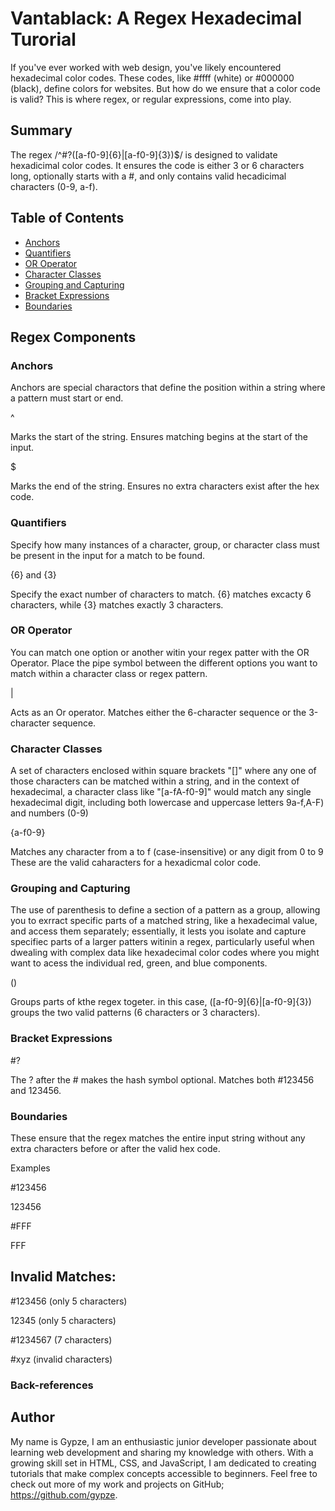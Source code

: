 # Vantablack: A Regex Hexadecimal Turorial

If you've ever worked with web design, you've likely encountered hexadecimal color codes. These codes, like #ffff (white) or #000000 (black), define colors for websites. But how do we ensure that a color code is valid? This is where regex, or regular expressions, come into play.

## Summary

The regex /^#?([a-f0-9]{6}|[a-f0-9]{3})$/ is designed to validate hexadicimal color codes. It ensures the code is either 3 or 6 characters long, optionally starts with a #, and only contains valid hecadicimal characters (0-9, a-f).

## Table of Contents

- [Anchors](#anchors)
- [Quantifiers](#quantifiers)
- [OR Operator](#or-operator)
- [Character Classes](#character-classes)
- [Grouping and Capturing](#grouping-and-capturing)
- [Bracket Expressions](#bracket-expressions)
- [Boundaries](#boundaries)

## Regex Components

### Anchors

Anchors are special charactors that define the position within a string where a pattern must start or end. 

^

Marks the start of the string. Ensures matching begins at the start of the input. 

$

Marks the end of the string. Ensures no extra characters exist after the hex code. 

### Quantifiers

Specify how many instances of a character, group, or character class must be present in the input for a match to be found.

{6} and {3}

Specify the exact number of characters to match. {6} matches excacty 6 characters, while {3} matches exactly 3 characters. 

### OR Operator

You can match one option or another witin your regex patter with the OR Operator. Place the pipe symbol between the different options you want to match within a character class or regex pattern.

|

Acts as an Or operator. Matches either the 6-character sequence or the 3-character sequence. 

### Character Classes

A set of characters enclosed within square brackets "[]" where any one of those characters can be matched within a string, and in the context of hexadecimal, a character class like "[a-fA-f0-9]" would match any single hexadecimal digit, including both lowercase and uppercase letters 9a-f,A-F) and numbers (0-9)

{a-f0-9}

Matches any character from a to f (case-insensitive) or any digit from 0 to 9 These are the valid caharacters for a hexadicmal color code. 


### Grouping and Capturing

The use of parenthesis to define a section of a pattern as a group, allowing you to exrract specific parts of a matched string, like a hexadecimal value, and access them separately; essentially, it lests you isolate and capture specifiec parts of a larger patters witinin a regex, particularly useful when dwealing with complex data like hexadecimal color codes where you might want to acess the individual red, green, and blue components.

()

Groups parts of kthe regex togeter. in this case, ([a-f0-9]{6}|[a-f0-9]{3}) groups the two valid patterns (6 characters or 3 characters).

### Bracket Expressions

#?

The ? after the # makes the hash symbol optional. Matches both  #123456 and 123456.


### Boundaries

These ensure that the regex matches the entire input string without any extra characters before or after the valid hex code.

Examples

 #123456
 
123456

#FFF

FFF

## Invalid Matches:

 #123456 (only 5 characters)

12345 (only 5 characters)

#1234567 (7 characters)

#xyz (invalid characters)

### Back-references


## Author

My name is Gypze, I am an enthusiastic junior developer passionate about learning web development and sharing my knowledge with others. With a growing skill set in HTML, CSS, and JavaScript, I am dedicated to creating tutorials that make complex concepts accessible to beginners. Feel free to check out more of my work and projects on GitHub; https://github.com/gypze. 
